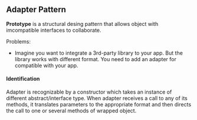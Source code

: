 ## Adapter Pattern
**Prototype** is a structural desing pattern that allows object with imcompatible interfaces to collaborate.

Problems:
 * Imagine you want to integrate a 3rd-party library to your app. But the library works with different format. You need to add an adapter for compatible with your app.
 
 
 #### Identification
 Adapter is recognizable by a constructor which takes an instance of different abstract/interface type. When adapter receives a call to any of its methods, it translates parameters to the appropriate format and then directs the call to one or several methods of wrapped object.